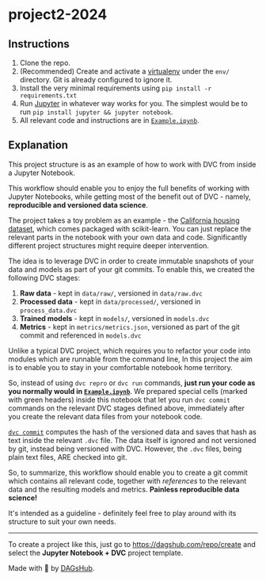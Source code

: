 # project2-2024



## Instructions

1. Clone the repo.
2. (Recommended) Create and activate a [virtualenv](https://virtualenv.pypa.io/) under the `env/` directory. Git is already configured to ignore it.
3. Install the very minimal requirements using `pip install -r requirements.txt`
4. Run [Jupyter](https://jupyter.org/) in whatever way works for you. The simplest would be to run `pip install jupyter && jupyter notebook`.
5. All relevant code and instructions are in [`Example.ipynb`](/Example.ipynb).

## Explanation

This project structure is as an example of how to work with DVC from inside a Jupyter Notebook.

This workflow should enable you to enjoy the full benefits of working with Jupyter Notebooks, while getting most of the benefit out of DVC - 
namely, **reproducible and versioned data science**.

The project takes a toy problem as an example - the [California housing dataset](https://scikit-learn.org/stable/datasets/index.html#california-housing-dataset), which comes packaged with scikit-learn.
You can just replace the relevant parts in the notebook with your own data and code.
Significantly different project structures might require deeper intervention.  

The idea is to leverage DVC in order to create immutable snapshots of your data and models as part of your git commits.
To enable this, we created the following DVC stages:
1. **Raw data** - kept in `data/raw/`, versioned in `data/raw.dvc` 
2. **Processed data** - kept in `data/processed/`, versioned in `process_data.dvc` 
3. **Trained models** - kept in `models/`, versioned in `models.dvc` 
4. **Metrics** - kept in `metrics/metrics.json`, versioned as part of the git commit and referenced in `models.dvc`

Unlike a typical DVC project, which requires you to refactor your code into modules which are runnable from the command line,
In this project the aim is to enable you to stay in your comfortable notebook home territory.

So, instead of using `dvc repro` or `dvc run` commands, **just run your code as you normally would in [`Example.ipynb`](/Example.ipynb)**. 
We prepared special cells (marked with green headers) inside this notebook that let you run `dvc commit` commands on the relevant
DVC stages defined above, immediately after you create the relevant data files from your notebook code.

[`dvc commit`](https://dvc.org/doc/commands-reference/commit) computes the hash of the versioned data and saves that hash
as text inside the relevant `.dvc` file. The data itself is ignored and not versioned by git, instead being versioned with DVC.
However, the `.dvc` files, being plain text files, ARE checked into git.

So, to summarize, this workflow should enable you to create a git commit which contains all relevant code, together with
*references* to the relevant data and the resulting models and metrics. **Painless reproducible data science!**

It's intended as a guideline - definitely feel free to play around with its structure to suit your own needs.

---

To create a project like this, just go to https://dagshub.com/repo/create and select the **Jupyter Notebook + DVC** project template.

Made with 🐶 by [DAGsHub](https://dagshub.com/).
